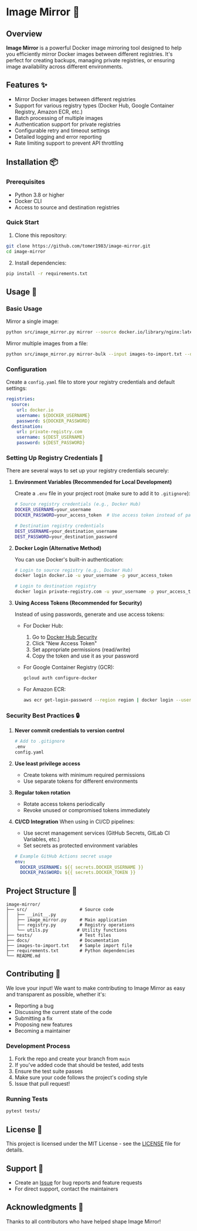 # Image Mirror 🔄

## Overview

**Image Mirror** is a powerful Docker image mirroring tool designed to help you efficiently mirror Docker images between different registries. It's perfect for creating backups, managing private registries, or ensuring image availability across different environments.

## Features ✨

- Mirror Docker images between different registries
- Support for various registry types (Docker Hub, Google Container Registry, Amazon ECR, etc.)
- Batch processing of multiple images
- Authentication support for private registries
- Configurable retry and timeout settings
- Detailed logging and error reporting
- Rate limiting support to prevent API throttling

## Installation 📦

### Prerequisites

- Python 3.8 or higher
- Docker CLI
- Access to source and destination registries

### Quick Start

1. Clone this repository:
```bash
git clone https://github.com/tomer1983/image-mirror.git
cd image-mirror
```

2. Install dependencies:
```bash
pip install -r requirements.txt
```

## Usage 🚀

### Basic Usage

Mirror a single image:
```bash
python src/image_mirror.py mirror --source docker.io/library/nginx:latest --destination private-registry.com/nginx:latest
```

Mirror multiple images from a file:
```bash
python src/image_mirror.py mirror-bulk --input images-to-import.txt --destination-registry private-registry.com
```

### Configuration

Create a `config.yaml` file to store your registry credentials and default settings:

```yaml
registries:
  source:
    url: docker.io
    username: ${DOCKER_USERNAME}
    password: ${DOCKER_PASSWORD}
  destination:
    url: private-registry.com
    username: ${DEST_USERNAME}
    password: ${DEST_PASSWORD}
```

### Setting Up Registry Credentials 🔐

There are several ways to set up your registry credentials securely:

1. **Environment Variables (Recommended for Local Development)**

   Create a `.env` file in your project root (make sure to add it to `.gitignore`):
   ```bash
   # Source registry credentials (e.g., Docker Hub)
   DOCKER_USERNAME=your_username
   DOCKER_PASSWORD=your_access_token  # Use access token instead of password when possible

   # Destination registry credentials
   DEST_USERNAME=your_destination_username
   DEST_PASSWORD=your_destination_password
   ```

2. **Docker Login (Alternative Method)**

   You can use Docker's built-in authentication:
   ```bash
   # Login to source registry (e.g., Docker Hub)
   docker login docker.io -u your_username -p your_access_token

   # Login to destination registry
   docker login private-registry.com -u your_username -p your_access_token
   ```

3. **Using Access Tokens (Recommended for Security)**

   Instead of using passwords, generate and use access tokens:
   - For Docker Hub:
     1. Go to [Docker Hub Security](https://hub.docker.com/settings/security)
     2. Click "New Access Token"
     3. Set appropriate permissions (read/write)
     4. Copy the token and use it as your password

   - For Google Container Registry (GCR):
     ```bash
     gcloud auth configure-docker
     ```

   - For Amazon ECR:
     ```bash
     aws ecr get-login-password --region region | docker login --username AWS --password-stdin aws_account_id.dkr.ecr.region.amazonaws.com
     ```

### Security Best Practices 🔒

1. **Never commit credentials to version control**
   ```bash
   # Add to .gitignore
   .env
   config.yaml
   ```

2. **Use least privilege access**
   - Create tokens with minimum required permissions
   - Use separate tokens for different environments

3. **Regular token rotation**
   - Rotate access tokens periodically
   - Revoke unused or compromised tokens immediately

4. **CI/CD Integration**
   When using in CI/CD pipelines:
   - Use secret management services (GitHub Secrets, GitLab CI Variables, etc.)
   - Set secrets as protected environment variables
   ```yaml
   # Example GitHub Actions secret usage
   env:
     DOCKER_USERNAME: ${{ secrets.DOCKER_USERNAME }}
     DOCKER_PASSWORD: ${{ secrets.DOCKER_TOKEN }}
   ```

## Project Structure 📁

```
image-mirror/
├── src/                    # Source code
│   ├── __init__.py
│   ├── image_mirror.py     # Main application
│   ├── registry.py         # Registry operations
│   └── utils.py           # Utility functions
├── tests/                  # Test files
├── docs/                   # Documentation
├── images-to-import.txt    # Sample import file
├── requirements.txt        # Python dependencies
└── README.md
```

## Contributing 🤝

We love your input! We want to make contributing to Image Mirror as easy and transparent as possible, whether it's:

- Reporting a bug
- Discussing the current state of the code
- Submitting a fix
- Proposing new features
- Becoming a maintainer

### Development Process

1. Fork the repo and create your branch from `main`
2. If you've added code that should be tested, add tests
3. Ensure the test suite passes
4. Make sure your code follows the project's coding style
5. Issue that pull request!

### Running Tests

```bash
pytest tests/
```

## License 📄

This project is licensed under the MIT License - see the [LICENSE](LICENSE) file for details.

## Support 💬

- Create an [Issue](https://github.com/tomer1983/image-mirror/issues) for bug reports and feature requests
- For direct support, contact the maintainers

## Acknowledgments 🙏

Thanks to all contributors who have helped shape Image Mirror!


